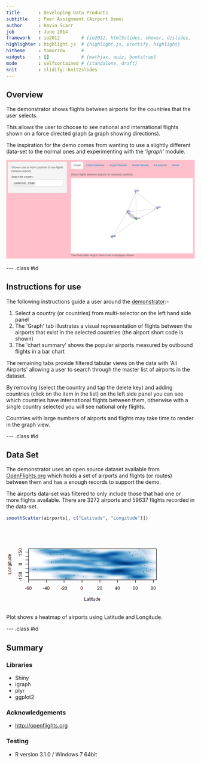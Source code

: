 ```yaml
---
title       : Developing Data Products
subtitle    : Peer Assignment (Airport Demo)
author      : Kevin Scarr
job         : June 2014
framework   : io2012        # {io2012, html5slides, shower, dzslides, ...}
highlighter : highlight.js  # {highlight.js, prettify, highlight}
hitheme     : tomorrow      # 
widgets     : []            # {mathjax, quiz, bootstrap}
mode        : selfcontained # {standalone, draft}
knit        : slidify::knit2slides
---
```


## Overview

The demonstrator shows flights between airports for the countries that the user selects.  

This allows the user to choose to see national and international flights shown on a force directed graph
 (a graph showing directions).
 
The inspiration for the demo comes from wanting to use a slightly different data-set to the normal ones 
and experimenting with the *'igraph'* module.

![screenshot](screenshot.png "Screenshot")

--- .class #id 

## Instructions for use

The following instructions guide a user around the [demonstrator](https://scarrk.shinyapps.io/PeerAssignmentAirport/):-

1. Select a country (or countries) from multi-selector on the left hand side panel
2. The 'Graph' tab illustrates a visual representation of flights between the airports that exist in
 the selected countries (the airport short code is shown)
3. The 'chart summary' shows the popular airports measured by outbound flights in a bar chart

The remaining tabs provide filtered tabular views on the data with 'All Airports' allowing a user
to search through the master list of airports in the dataset.

By removing (select the country and tap the delete key) and adding countries (click on the item in the list) on the left side panel you can see which countries have international flights between them, otherwise with a single country selected you will see national only flights.

Countries with large numbers of airports and flights may take time to render in the graph view.

--- .class #id 

## Data Set

The demonstrator uses an open source dataset available from [OpenFlights.org](http://openflights.org/data.html#airport) which holds a set of airports and flights (or routes) between them and has a enough records 
to support the demo.




The airports data-set was filtered to only include those that had one or more flights available.  There are 3272 airports and 59637 flights recorded in the data-set.


```r
smoothScatter(airports[, c("Latitude", "Longitude")])
```

![plot of chunk heatmap](assets/fig/heatmap.png) 

Plot shows a heatmap of airports using Latitude and Longitude.

--- .class #id 

## Summary

### Libraries
* Shiny
* igraph
* plyr
* ggplot2

### Acknowledgements

* http://openflights.org

### Testing
 
* R version 3.1.0 / Windows 7 64bit
